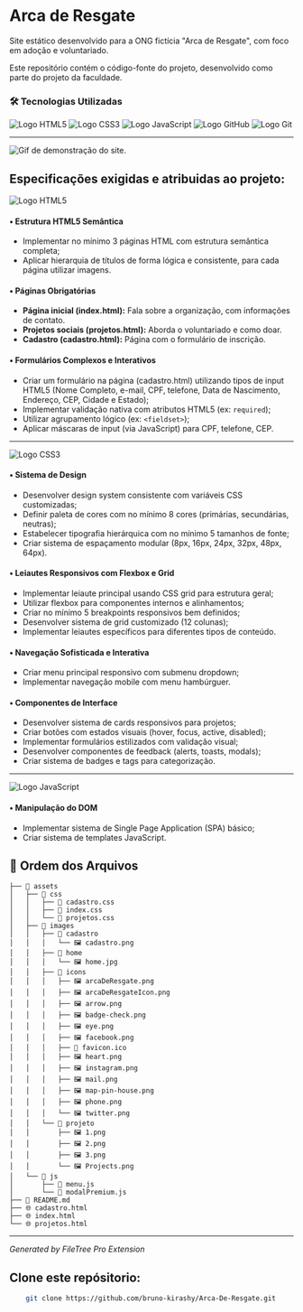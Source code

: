 # Arca de Resgate

Site estático desenvolvido para a ONG fictícia "Arca de Resgate", com foco em adoção e voluntariado.

Este repositório contém o código-fonte do projeto, desenvolvido como parte do projeto da faculdade.

### 🛠️ Tecnologias Utilizadas

<p>
<img src="https://img.shields.io/badge/HTML5-E34F26?style=for-the-badge&logo=html5&logoColor=white" alt="Logo HTML5"/>
<img src="https://img.shields.io/badge/CSS3-1572B6?style=for-the-badge&logo=css3&logoColor=white" alt="Logo CSS3"/>
<img src="https://img.shields.io/badge/JavaScript-F7DF1E?style=for-the-badge&logo=javascript&logoColor=black" alt="Logo JavaScript"/>
<img src="https://img.shields.io/badge/GitHub-100000?style=for-the-badge&logo=github&logoColor=white" alt="Logo GitHub" />
<img src="https://img.shields.io/badge/Git-F05032?style=for-the-badge&logo=git&logoColor=white" alt="Logo Git" />
</p>

---

![Gif de demonstração do site.](/assets/images/gifReadme/GifArcaDeResgate.gif)

## Especificações exigidas e atribuidas ao projeto:

<p>
<img src="https://img.shields.io/badge/HTML5-E34F26?style=for-the-badge&logo=html5&logoColor=white" alt="Logo HTML5"/>
</p>

#### • **Estrutura HTML5 Semântica**

- Implementar no mínimo 3 páginas HTML com estrutura semântica completa;
- Aplicar hierarquia de títulos de forma lógica e consistente, para cada página utilizar imagens.

#### **• Páginas Obrigatórias**

- **Página inicial (index.html):** Fala sobre a organização, com informações de contato.
- **Projetos sociais (projetos.html):** Aborda o voluntariado e como doar.
- **Cadastro (cadastro.html):** Página com o formulário de inscrição.

#### • **Formulários Complexos e Interativos**

- Criar um formulário na página (cadastro.html) utilizando tipos de input HTML5 (Nome Completo, e-mail, CPF, telefone, Data de Nascimento, Endereço, CEP, Cidade e Estado);
- Implementar validação nativa com atributos HTML5 (ex: `required`);
- Utilizar agrupamento lógico (ex: `<fieldset>`);
- Aplicar máscaras de input (via JavaScript) para CPF, telefone, CEP.

---

<p>
<img src="https://img.shields.io/badge/CSS3-1572B6?style=for-the-badge&logo=css3&logoColor=white" alt="Logo CSS3"/>
</p>

#### • **Sistema de Design**

- Desenvolver design system consistente com variáveis CSS customizadas;
- Definir paleta de cores com no mínimo 8 cores (primárias, secundárias, neutras);
- Estabelecer tipografia hierárquica com no mínimo 5 tamanhos de fonte;
- Criar sistema de espaçamento modular (8px, 16px, 24px, 32px, 48px, 64px).

#### • **Leiautes Responsivos com Flexbox e Grid**

- Implementar leiaute principal usando CSS grid para estrutura geral;
- Utilizar flexbox para componentes internos e alinhamentos;
- Criar no mínimo 5 breakpoints responsivos bem definidos;
- Desenvolver sistema de grid customizado (12 colunas);
- Implementar leiautes específicos para diferentes tipos de conteúdo.

#### • **Navegação Sofisticada e Interativa**

- Criar menu principal responsivo com submenu dropdown;
- Implementar navegação mobile com menu hambúrguer.

#### • **Componentes de Interface**

- Desenvolver sistema de cards responsivos para projetos;
- Criar botões com estados visuais (hover, focus, active, disabled);
- Implementar formulários estilizados com validação visual;
- Desenvolver componentes de feedback (alerts, toasts, modals);
- Criar sistema de badges e tags para categorização.

---

<p>
<img src="https://img.shields.io/badge/JavaScript-F7DF1E?style=for-the-badge&logo=javascript&logoColor=black" alt="Logo JavaScript"/>
</p>

#### • **Manipulação do DOM**

- Implementar sistema de Single Page Application (SPA) básico;
- Criar sistema de templates JavaScript.

## 📁 Ordem dos Arquivos

```
├── 📁 assets
│   ├── 📁 css
│   │   ├── 🎨 cadastro.css
│   │   ├── 🎨 index.css
│   │   └── 🎨 projetos.css
│   ├── 📁 images
│   │   ├── 📁 cadastro
│   │   │   └── 🖼️ cadastro.png
│   │   ├── 📁 home
│   │   │   └── 🖼️ home.jpg
│   │   ├── 📁 icons
│   │   │   ├── 🖼️ arcaDeResgate.png
│   │   │   ├── 🖼️ arcaDeResgateIcon.png
│   │   │   ├── 🖼️ arrow.png
│   │   │   ├── 🖼️ badge-check.png
│   │   │   ├── 🖼️ eye.png
│   │   │   ├── 🖼️ facebook.png
│   │   │   ├── 📄 favicon.ico
│   │   │   ├── 🖼️ heart.png
│   │   │   ├── 🖼️ instagram.png
│   │   │   ├── 🖼️ mail.png
│   │   │   ├── 🖼️ map-pin-house.png
│   │   │   ├── 🖼️ phone.png
│   │   │   └── 🖼️ twitter.png
│   │   └── 📁 projeto
│   │       ├── 🖼️ 1.png
│   │       ├── 🖼️ 2.png
│   │       ├── 🖼️ 3.png
│   │       └── 🖼️ Projects.png
│   └── 📁 js
│       ├── 📄 menu.js
│       └── 📄 modalPremium.js
├── 📝 README.md
├── 🌐 cadastro.html
├── 🌐 index.html
└── 🌐 projetos.html
```

---

_Generated by FileTree Pro Extension_

## Clone este repósitorio:

```bash
    git clone https://github.com/bruno-kirashy/Arca-De-Resgate.git
```
